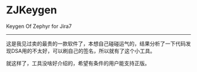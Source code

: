 # ZJKeygen
Keygen Of Zephyr for Jira7

---

这是我见过卖的最贵的一款软件了，本想自己碰碰运气的，结果分析了一下代码发现DSA用的不太好，可以刷自己的签名，所以就有了这个小工具。

就这样了，工具没啥好介绍的，希望有条件的用户能支持正版。
